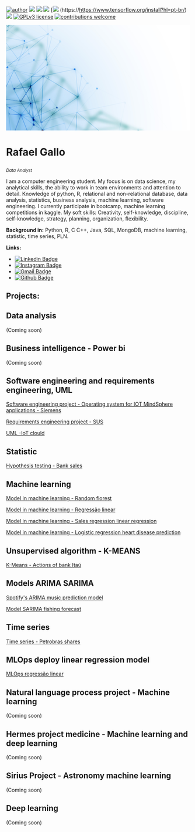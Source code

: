 [![author](https://img.shields.io/badge/author-RafaelGallo-red.svg)](https://www.linkedin.com/in/rafael-gallo-986a73150/) [![](https://img.shields.io/badge/python-3.7+-blue.svg)](https://www.python.org/downloads/release/python-365/) [![](https://img.shields.io/badge/R-4.0.3+-Red.svg)](https://www.r-project.org/) [![](https://img.shields.io/badge/MongoDB-green.svg)](https://www.mongodb.com/)  [![](https://img.shields.io/badge/Tensorflow-orange.svg)
(https://https://www.tensorflow.org/install?hl=pt-br/) [![](https://img.shields.io/badge/Pandas-blue.svg)](https://pandas.pydata.org/) [![GPLv3 license](https://img.shields.io/badge/License-GPLv3-blue.svg)](http://perso.crans.org/besson/LICENSE.html) [![contributions welcome](https://img.shields.io/badge/contributions-welcome-brightgreen.svg?style=flat)](https://github.com/rafaelgallo/data_science/issues)

<p align="center">
  <img src="banner.jpg" >
</p>

# Rafael Gallo
<sub>*Data Analyst*</sub>

I am a computer engineering student. My focus is on data science, my analytical skills, the ability to work in team environments and attention to detail.
Knowledge of python, R, relational and non-relational database, data analysis, statistics, business analysis, machine learning, software engineering.
I currently participate in bootcamp, machine learning competitions in kaggle.
My soft skills: Creativity, self-knowledge, discipline, self-knowledge, strategy, planning, organization, flexibility.

**Background in:** Python, R, C C++, Java, SQL, MongoDB, machine learning, statistic, time series, PLN.

**Links:**
* [![Linkedin Badge](https://img.shields.io/badge/-LinkedIn-blue?style=flat&logo=LinkedIn&logoColor=white)](https://www.linkedin.com/in/rafael-gallo-986a73150/)
* [![Instagram Badge](https://img.shields.io/badge/-Instagram-C13584?style=flat&logo=Instagram&logoColor=white)](https://www.instagram.com/gallorafael_/)
* [![Gmail Badge](https://img.shields.io/badge/-Gmail-c14438?style=flat-square&logo=Gmail&logoColor=white&link=mailto:rafaelhenriquegallo@gmail.com)](mailto:rafaelhenriquegallo@gmail.com)
* [![Github Badge](https://img.shields.io/badge/-Github-000?style=flat-square&logo=Github&logoColor=white&link=https://github.com/RafaelGallo)](https://github.com/RafaelGallo)

## Projects:

## Data analysis
(Coming soon)

## Business intelligence - Power bi
(Coming soon)

## Software engineering and requirements engineering, UML
[Software engineering project - Operating system for IOT MindSphere applications - Siemens](https://github.com/RafaelGallo/Engenharia-de-Requisitos-/tree/main/Engenharia%20de%20software)

[Requirements engineering project - SUS](https://github.com/RafaelGallo/Engenharia-de-Requisitos-/tree/main/Engenharia%20de%20requisitos)

[UML -IoT clould](https://github.com/RafaelGallo/Engenharia-de-Requisitos-/blob/main/UML/Diagrama%20%20.jpg)

## Statistic 
[Hypothesis testing - Bank sales](https://github.com/RafaelGallo/Modelos-machine-learning/blob/master/Estatistica/Teste%20de%20hip%C3%B3tese%20.ipynb)

## Machine learning 
[Model in machine learning - Random florest](https://github.com/RafaelGallo/Modelos-machine-learning/blob/master/Modelos%20de%20machine%20learning/Modelo%20machine%20learning%20-%20Random%20Forest%20PETR4.ipynb/)

[Model in machine learning - Regressão linear](https://github.com/RafaelGallo/Modelos-machine-learning/blob/master/Modelos%20de%20machine%20learning/Regress%C3%A3o%20linear%20-%20Petrobras.ipynb)

[Model in machine learning - Sales regression linear regression](https://github.com/RafaelGallo/Modelos-machine-learning/blob/master/Modelos%20de%20machine%20learning/Regress%C3%A3o%20linear%20vendas%20apt.ipynb)

[Model in machine learning - Logistic regression heart disease prediction](https://github.com/RafaelGallo/Modelos-machine-learning/blob/master/Modelos%20de%20machine%20learning/Modelo%20de%20regress%C3%A3o%20logistica.ipynb)

## Unsupervised algorithm - K-MEANS
[K-Means - Actions of bank Itaú](https://github.com/RafaelGallo/Algoritmo-nao-supervisionado/blob/master/K-Means/K-Mean%20banco%20ita%C3%BA.ipynb)

## Models ARIMA SARIMA
[Spotify's ARIMA music prediction model](https://github.com/RafaelGallo/Modelos-machine-learning/blob/master/Series%20temporais/Modelo%20ARIMA%20Spotify.ipynb)

[Model SARIMA fishing forecast](https://github.com/RafaelGallo/Modelos-machine-learning/blob/master/Series%20temporais/Series_temporais_ARIMA_SARIMA.ipynb)

## Time series
[Time series - Petrobras shares](https://github.com/RafaelGallo/Modelos-machine-learning/blob/master/Series%20temporais/Time%20series%20-%20Petrobras%202020.ipynb)

## MLOps deploy linear regression model
[MLOps regressão linear](https://github.com/RafaelGallo/MLOps-deploy-regressao/blob/main/Jupyter%20notebook/Modelo%20previs%C3%A3o%20de%20im%C3%B3veis.ipynb)

## Natural language process project - Machine learning 
(Coming soon)

## Hermes project medicine - Machine learning and deep learning 
(Coming soon)

## Sirius Project - Astronomy machine learning
(Coming soon)

## Deep learning 
(Coming soon)


